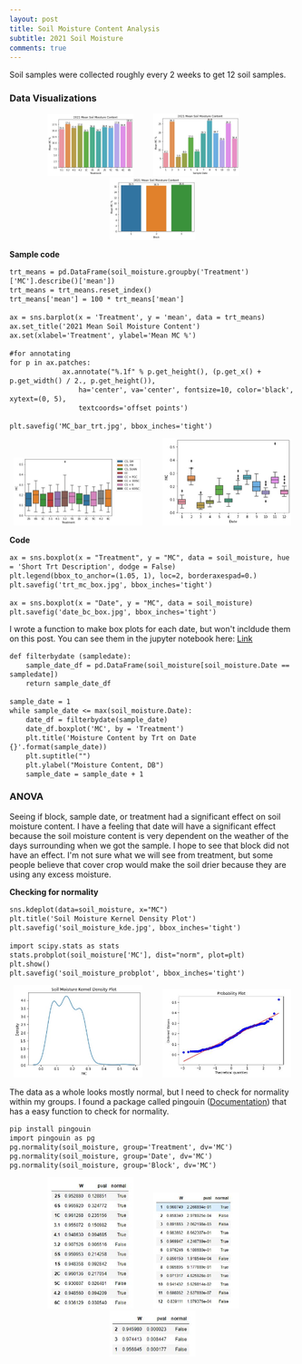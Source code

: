 ```yaml
---
layout: post
title: Soil Moisture Content Analysis
subtitle: 2021 Soil Moisture 
comments: true
---
```


Soil samples were collected roughly every 2 weeks to get 12 soil samples.

### Data Visualizations

<p align="center">
  <img alt="Treatment Bar" src="https://raw.githubusercontent.com/gabbymyers/516X-Project/master/assets/img/MC_bar_trt.jpg" width="30%">
&nbsp; &nbsp; &nbsp; &nbsp;
  <img alt="Date Bar" src="https://raw.githubusercontent.com/gabbymyers/516X-Project/master/assets/img/MC_bar_date.jpg" width="30%">
&nbsp; &nbsp; &nbsp; &nbsp;
  <img alt="Block Bar" src="https://raw.githubusercontent.com/gabbymyers/516X-Project/master/assets/img/MC_bar_block.jpg" width="30%">
</p>

**Sample code**

~~~
trt_means = pd.DataFrame(soil_moisture.groupby('Treatment')['MC'].describe()['mean'])
trt_means = trt_means.reset_index()
trt_means['mean'] = 100 * trt_means['mean']

ax = sns.barplot(x = 'Treatment', y = 'mean', data = trt_means)
ax.set_title('2021 Mean Soil Moisture Content')
ax.set(xlabel='Treatment', ylabel='Mean MC %')

#for annotating 
for p in ax.patches:
             ax.annotate("%.1f" % p.get_height(), (p.get_x() + p.get_width() / 2., p.get_height()),
                 ha='center', va='center', fontsize=10, color='black', xytext=(0, 5),
                 textcoords='offset points')
        
plt.savefig('MC_bar_trt.jpg', bbox_inches='tight')
~~~

<p align="center">
  <img alt="Treatment Box" src="https://raw.githubusercontent.com/gabbymyers/516X-Project/master/assets/img/trt_mc_box.jpg" width="45%">
&nbsp; &nbsp; &nbsp; &nbsp;
  <img alt="Date Box" src="https://raw.githubusercontent.com/gabbymyers/516X-Project/master/assets/img/date_bc_box.jpg" width="45%">
</p>

**Code**

~~~
ax = sns.boxplot(x = "Treatment", y = "MC", data = soil_moisture, hue = 'Short Trt Description', dodge = False)
plt.legend(bbox_to_anchor=(1.05, 1), loc=2, borderaxespad=0.)
plt.savefig('trt_mc_box.jpg', bbox_inches='tight')

ax = sns.boxplot(x = "Date", y = "MC", data = soil_moisture)
plt.savefig('date_bc_box.jpg', bbox_inches='tight')
~~~

I wrote a function to make box plots for each date, but won't incldude them on this post. You can see them in the jupyter notebook here: [Link](https://github.com/gabbymyers/516X-Project/blob/master/_data/Soil%20Moisture%20Analysis.ipynb)

~~~
def filterbydate (sampledate):
    sample_date_df = pd.DataFrame(soil_moisture[soil_moisture.Date == sampledate])
    return sample_date_df

sample_date = 1 
while sample_date <= max(soil_moisture.Date):
    date_df = filterbydate(sample_date)
    date_df.boxplot('MC', by = 'Treatment')
    plt.title('Moisture Content by Trt on Date {}'.format(sample_date))
    plt.suptitle("")
    plt.ylabel("Moisture Content, DB")
    sample_date = sample_date + 1
~~~

### ANOVA

Seeing if block, sample date, or treatment had a significant effect on soil moisture content. I have a feeling that date will have a significant effect because the soil moisture content is very dependent on the weather of the days surrounding when we got the sample. I hope to see that block did not have an effect. I'm not sure what we will see from treatment, but some people believe that cover crop would make the soil drier because they are using any excess moisture. 

**Checking for normality**
~~~
sns.kdeplot(data=soil_moisture, x="MC")
plt.title('Soil Moisture Kernel Density Plot')
plt.savefig('soil_moisture_kde.jpg', bbox_inches='tight')

import scipy.stats as stats
stats.probplot(soil_moisture['MC'], dist="norm", plot=plt)
plt.show()
plt.savefig('soil_moisture_probplot', bbox_inches='tight')

~~~

<p align="center">
  <img alt="MC kde" src="https://raw.githubusercontent.com/gabbymyers/516X-Project/master/assets/img/soil_moisture_kde.jpg" width="45%">
&nbsp; &nbsp; &nbsp; &nbsp;
  <img alt="MC QQ Plot" src="https://raw.githubusercontent.com/gabbymyers/516X-Project/master/assets/img/mc_probplot.JPG" width="45%">
</p>

The data as a whole looks mostly normal, but I need to check for normality within my groups. I found a package called pingouin ([Documentation](https://pingouin-stats.org/api.html)) that has a easy function to check for normality. 

~~~
pip install pingouin
import pingouin as pg
pg.normality(soil_moisture, group='Treatment', dv='MC')
pg.normality(soil_moisture, group='Date', dv='MC')
pg.normality(soil_moisture, group='Block', dv='MC')
~~~


<p align="center">
  <img alt="Treatment Normality Check" src="https://raw.githubusercontent.com/gabbymyers/516X-Project/master/assets/img/trt_mc_norm.JPG" width="30%">
&nbsp; &nbsp; &nbsp; &nbsp;
  <img alt="Date Normality Check" src="https://raw.githubusercontent.com/gabbymyers/516X-Project/master/assets/img/date_mc_norm.JPG" width="30%">
&nbsp; &nbsp; &nbsp; &nbsp;
  <img alt="Block Normality Check" src="https://raw.githubusercontent.com/gabbymyers/516X-Project/master/assets/img/block_mc_norm.JPG" width="30%">
</p>


